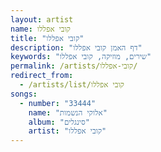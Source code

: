```yaml
---
layout: artist
name: קובי אפללו
title: "קובי אפללו"
description: "דף האמן קובי אפללו"
keywords: "שירים, מוזיקה, קובי אפללו"
permalink: /artists/קובי-אפללו/
redirect_from:
  - /artists/list/קובי אפללו
songs:
  - number: "33444"
    name: "אלוקי הנשמות"
    album: "סינגלים"
    artist: "קובי אפללו"
---
```

